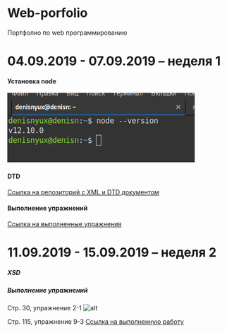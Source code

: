# Web-porfolio
Портфолио по web программированию


# 04.09.2019 - 07.09.2019 – неделя 1


#### Установка node
![alt](Week1/node_installation/screen.png)
#### DTD
[Ссылка на репозиторий с XML и DTD документом](https://github.com/DenisNyux/xml_part2)
#### Выполнение упражнений
[Ссылка на выполненные упражнения](https://github.com/DenisNyux/p13_ex1-5)
# 11.09.2019 - 15.09.2019 – неделя 2
##### XSD
##### Выполнение упражнений
Стр. 30, упражнение 2-1
![alt](/home/denisnyux/School/2kurs/web/toportfolio/Web-porfolio/Week2/ex2-3/2-1.png)

Стр. 115, упражнение 9-3
[Ссылка на выполненную работу](https://denisnyux.github.io/p115_ex9-3/)
